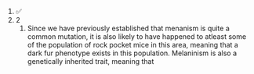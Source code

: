 1. ✅
2. 2
	1. Since we have previously established that menanism is quite a common mutation, it is also likely to have happened to atleast some of the population of rock pocket mice in this area, meaning that a dark fur phenotype exists in this population. Melaninism is also a genetically inherited trait, meaning that 